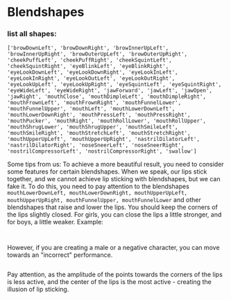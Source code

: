 # Blendshapes

### **list all shapes:** <a href="#list-all-shapes" id="list-all-shapes"></a>

`['browDownLeft', 'browDownRight', 'browInnerUpLeft', 'browInnerUpRight', 'browOuterUpLeft', 'browOuterUpRight', 'cheekPuffLeft', 'cheekPuffRight', 'cheekSquintLeft', 'cheekSquintRight', 'eyeBlinkLeft', 'eyeBlinkRight', 'eyeLookDownLeft', 'eyeLookDownRight', 'eyeLookInLeft', 'eyeLookInRight', 'eyeLookOutLeft', 'eyeLookOutRight', 'eyeLookUpLeft', 'eyeLookUpRight', 'eyeSquintLeft', 'eyeSquintRight', 'eyeWideLeft', 'eyeWideRight', 'jawForward', 'jawLeft', 'jawOpen', 'jawRight', 'mouthClose', 'mouthDimpleLeft', 'mouthDimpleRight', 'mouthFrownLeft', 'mouthFrownRight', 'mouthFunnelLower', 'mouthFunnelUpper', 'mouthLeft', 'mouthLowerDownLeft', 'mouthLowerDownRight', 'mouthPressLeft', 'mouthPressRight', 'mouthPucker', 'mouthRight', 'mouthRollLower', 'mouthRollUpper', 'mouthShrugLower', 'mouthShrugUpper', 'mouthSmileLeft', 'mouthSmileRight', 'mouthStretchLeft', 'mouthStretchRight', 'mouthUpperUpLeft', 'mouthUpperUpRight', 'nastrilDilatorLeft', 'nastrilDilatorRight', 'noseSneerLeft', 'noseSneerRight', 'nostrilCompressorLeft', 'nostrilCompressorRight', 'swallow']`

Some tips from us: To achieve a more beautiful result, you need to consider some features for certain blendshapes. When we speak, our lips stick together, and we cannot achieve lip sticking with blendshapes, but we can fake it. To do this, you need to pay attention to the blendshapes `mouthLowerDownLeft, mouthLowerDownRight, mouthUpperUpLeft, mouthUpperUpRight, mouthFunnelUpper, mouthFunnelLower` and other blendshapes that raise and lower the lips. You should keep the corners of the lips slightly closed. For girls, you can close the lips a little stronger, and for boys, a little weaker. Example:​​​

<figure><img src="https://2094942356-files.gitbook.io/~/files/v0/b/gitbook-x-prod.appspot.com/o/spaces%2FKBkXr3mJBMIjtJYss7qP%2Fuploads%2FqNsjVFapajqeerLFxE5n%2Fexample2.png?alt=media&#x26;token=2d5cd4c8-5409-4620-8ec7-e892b5dfdc0c" alt=""><figcaption></figcaption></figure>

<figure><img src="https://2094942356-files.gitbook.io/~/files/v0/b/gitbook-x-prod.appspot.com/o/spaces%2FKBkXr3mJBMIjtJYss7qP%2Fuploads%2FHRYhBsZgXors0Unm2mdv%2Fexample1.png?alt=media&#x26;token=a95de0ff-5141-4fb6-9887-fc59cd326000" alt=""><figcaption></figcaption></figure>

However, if you are creating a male or a negative character, you can move towards an "incorrect" performance.

<figure><img src="https://2094942356-files.gitbook.io/~/files/v0/b/gitbook-x-prod.appspot.com/o/spaces%2FKBkXr3mJBMIjtJYss7qP%2Fuploads%2FgS6nQg6VFJf8ZtiUs93y%2FmatildaUnity.gif?alt=media&#x26;token=e2c6362e-e33e-4f76-a3e6-40e24f5ae1f8" alt=""><figcaption></figcaption></figure>

Pay attention, as the amplitude of the points towards the corners of the lips is less active, and the center of the lips is the most active - creating the illusion of lip sticking.
